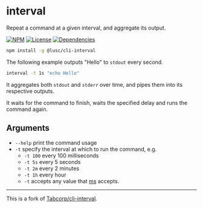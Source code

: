 # interval

Repeat a command at a given interval, and aggregate its output.

[![NPM](https://img.shields.io/npm/v/@lusc/cli-interval.svg?style=flat)](https://npmjs.org/package/@lusc/cli-interval)
[![License](https://img.shields.io/npm/l/@lusc/cli-interval.svg?style=flat)](https://github.com/melusc/cli-interval)
[![Dependencies](https://img.shields.io/david/melusc/cli-interval)](https://david-dm.org/melusc/cli-interval)

```bash
npm install -g @lusc/cli-interval
```

The following example outputs "Hello" to `stdout` every second.

```bash
interval -t 1s "echo Hello"
```

It aggregates both `stdout` and `stderr` over time, and pipes them into its respective outputs.

It waits for the command to finish, waits the specified delay and runs the command again.

## Arguments

- `--help` print the command usage
- `-t` specify the interval at which to run the command, e.g.
  - `-t 100` every 100 milliseconds
  - `-t 5s` every 5 seconds
  - `-t 2m` every 2 minutes
  - `-t 1h` every hour
  - `-t` accepts any value that [ms](https://github.com/vercel/ms) accepts.

---

This is a fork of [Tabcorp/cli-interval](https://github.com/Tabcorp/cli-interval).
